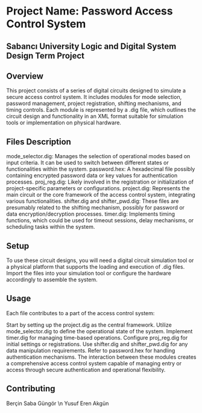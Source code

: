 
# Project Name: Password Access Control System
## Sabancı University Logic and Digital System Design Term Project 

## Overview
This project consists of a series of digital circuits designed to simulate a secure access control system. It includes modules for mode selection, password management, project registration, shifting mechanisms, and timing controls. Each module is represented by a .dig file, which outlines the circuit design and functionality in an XML format suitable for simulation tools or implementation on physical hardware.

## Files Description
mode_selector.dig: Manages the selection of operational modes based on input criteria. It can be used to switch between different states or functionalities within the system.
password.hex: A hexadecimal file possibly containing encrypted password data or key values for authentication processes.
proj_reg.dig: Likely involved in the registration or initialization of project-specific parameters or configurations.
project.dig: Represents the main circuit or the core framework of the access control system, integrating various functionalities.
shifter.dig and shifter_pwd.dig: These files are presumably related to the shifting mechanism, possibly for password or data encryption/decryption processes.
timer.dig: Implements timing functions, which could be used for timeout sessions, delay mechanisms, or scheduling tasks within the system.

## Setup
To use these circuit designs, you will need a digital circuit simulation tool or a physical platform that supports the loading and execution of .dig files. Import the files into your simulation tool or configure the hardware accordingly to assemble the system.

## Usage
Each file contributes to a part of the access control system:

Start by setting up the project.dig as the central framework.
Utilize mode_selector.dig to define the operational state of the system.
Implement timer.dig for managing time-based operations.
Configure proj_reg.dig for initial settings or registrations.
Use shifter.dig and shifter_pwd.dig for any data manipulation requirements.
Refer to password.hex for handling authentication mechanisms.
The interaction between these modules creates a comprehensive access control system capable of managing entry or access through secure authentication and operational flexibility.

## Contributing
Berçin Saba Güngör \n
Yusuf Eren Akgün 
